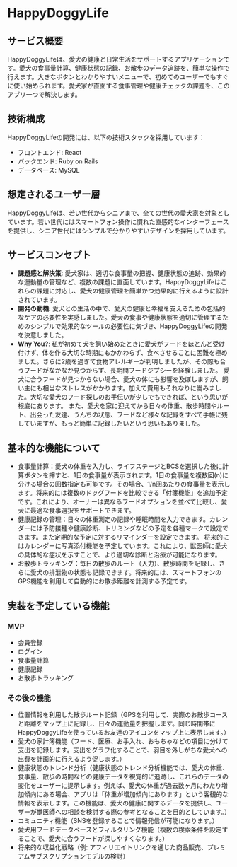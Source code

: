 # HappyDoggyLife

## サービス概要
HappyDoggyLifeは、愛犬の健康と日常生活をサポートするアプリケーションです。愛犬の食事量計算、健康状態の記録、お散歩のデータ追跡を、簡単な操作で行えます。大きなボタンとわかりやすいメニューで、初めてのユーザーでもすぐに使い始められます。愛犬家が直面する食事管理や健康チェックの課題を、このアプリ一つで解決します。

## 技術構成
HappyDoggyLifeの開発には、以下の技術スタックを採用しています：

- フロントエンド: React
- バックエンド: Ruby on Rails
- データベース: MySQL 

## 想定されるユーザー層
HappyDoggyLifeは、若い世代からシニアまで、全ての世代の愛犬家を対象としています。若い世代にはスマートフォン操作に慣れた直感的なインターフェースを提供し、シニア世代にはシンプルで分かりやすいデザインを採用しています。


## サービスコンセプト
- **課題感と解決策**: 愛犬家は、適切な食事量の把握、健康状態の追跡、効果的な運動量の管理など、複数の課題に直面しています。HappyDoggyLifeはこれらの課題に対応し、愛犬の健康管理を簡単かつ効果的に行えるように設計されています。
- **開発の動機**: 愛犬との生活の中で、愛犬の健康と幸福を支えるための包括的なケアの必要性を実感しました。愛犬の食事や健康状態を適切に管理するためのシンプルで効果的なツールの必要性に気づき、HappyDoggyLifeの開発を決意しました。
- **Why You?**: 私が初めて犬を飼い始めたときに愛犬がフードをほとんど受け付けず、体を作る大切な時期にもかかわらず、食べさせることに困難を極めました。さらに2歳を過ぎて食物アレルギーが判明しましたが、その際も合うフードがなかなか見つからず、長期間フードジプシーを経験しました。
愛犬に合うフードが見つからない場合、愛犬の体にも影響を及ぼしますが、飼い主にも相当なストレスがかかります。加えて費用もそれなりに嵩みました。大切な愛犬のフード探しのお手伝いが少しでもできれば、という思いが根底にあります。
また、愛犬を家に迎えてから日々の体重、散歩時間やルート、出会った友達、うんちの状態、フードなど様々な記録をすべて手帳に残していますが、もっと簡単に記録したいという思いもありました。


## 基本的な機能について
- 食事量計算：愛犬の体重を入力し、ライフステージとBCSを選択した後に計算ボタンを押すと、1日の食事量が表示されます。1日の食事量を複数回(n)に分ける場合の回数指定も可能です。その場合、1/n回あたりの食事量を表示します。将来的には複数のドッグフードを比較できる「付箋機能」を追加予定です。これにより、オーナーは異なるフードオプションを並べて比較し、愛犬に最適な食事選択をサポートできます。
- 健康記録の管理：日々の体重測定の記録や睡眠時間を入力できます。カレンダーには予防接種や健康診断、トリミングなどの予定を各種マークで設定できます。また定期的な予定に対するリマインダーを設定できます。
将来的にはカレンダーに写真添付機能を予定しています。これにより、獣医師に愛犬の具体的な症状を示すことで、より適切な診断と治療が可能になります。
- お散歩トラッキング：毎日の散歩のルート（入力）、散歩時間を記録し、さらに愛犬の排泄物の状態も記録できます。将来的には、スマートフォンのGPS機能を利用して自動的にお散歩距離を計測する予定です。

## 実装を予定している機能
### MVP
- 会員登録
- ログイン
- 食事量計算
- 健康記録
- お散歩トラッキング

### その後の機能
- 位置情報を利用した散歩ルート記録（GPSを利用して、実際のお散歩コースと距離をマップ上に記録し、日々の運動量を把握します。同じ時間帯にHappyDoggyLifeを使っているお友達のアイコンをマップ上に表示します。）
- 愛犬の家計簿機能（フード、医療、お手入れ、おもちゃなどの項目に分けて支出を記録します。支出をグラフ化することで、羽目を外しがちな愛犬への出費を計画的に行えるよう促します。）
- 健康状態のトレンド分析（健康状態のトレンド分析機能では、愛犬の体重、食事量、散歩の時間などの健康データを視覚的に追跡し、これらのデータの変化をユーザーに提示します。例えば、愛犬の体重が過去数ヶ月にわたり増加傾向にある場合、アプリは「体重が増加傾向にあります」という客観的な情報を表示します。この機能は、愛犬の健康に関するデータを提供し、ユーザーが獣医師への相談を検討する際の参考となることを目的としています。）
- コミュニティ機能（SNSを登録することで情報発信が可能になります。）
- 愛犬用フードデータベースとフィルタリング機能（複数の検索条件を設定することで、愛犬に合うフードが探しやすくなります。）
- 将来的な収益化戦略（例: アフィリエイトリンクを通じた商品販売、プレミアムサブスクリプションモデルの検討）
